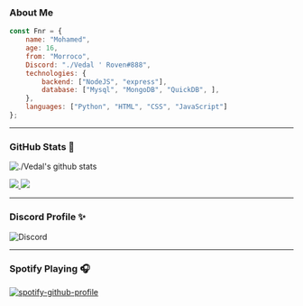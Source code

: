 ### About Me

```js
const Fnr = {
    name: "Mohamed",
    age: 16,
    from: "Morroco",
    Discord: "./Vedal ' Roven#888",
    technologies: {
        backend: ["NodeJS", "express"],
        database: ["Mysql", "MongoDB", "QuickDB", ],
    },
    languages: ["Python", "HTML", "CSS", "JavaScript"]
};
```
---

### GitHub Stats 🌟
![./Vedal's github stats](https://github-readme-stats.vercel.app/api?username=VEDAL0&count_private=true&show_icons=true&theme=radical)

<a href="https://github.com/VEDAL0?tab=followers">
  <img src="https://img.shields.io/github/followers/VEDAL0">
</a>
<a href="https://github.com/VEDAL0">
   <img src="https://komarev.com/ghpvc/?username=VEDAL0">
</a>

---

### Discord Profile ✨
![Discord](https://discord.c99.nl/widget/theme-1/949408973583433728.png)

---

### Spotify Playing 🎧
[![spotify-github-profile](https://spotify-github-profile.vercel.app/api/view?uid=bb5e7y8mfcco6zb9axn8a3cq6&cover_image=true&theme=default)](https://spotify-github-profile.vercel.app/api/view?uid=bb5e7y8mfcco6zb9axn8a3cq6&redirect=true)

